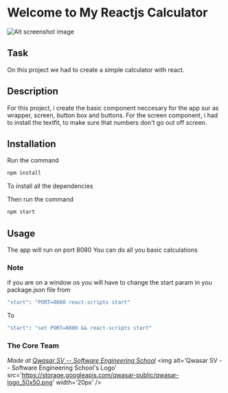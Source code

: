 # Welcome to My Reactjs Calculator

![Alt screenshot image]("image/screenshot_calculator.png")

## Task
On this project we had to create a simple calculator with react.

## Description
For this project, i create the basic component neccesary for the app sur as wrapper, screen, button box and buttons. For the screen component, 
i had to install the textfit, to make sure that numbers don't go out off screen.

## Installation
Run the command 
```bash
npm install
```
To install all the dependencies 

Then run the command 
```bash 
npm start
```

## Usage
The app will run on port 8080
You can do all you basic calculations 

### Note
if you are on a window os you will have to change the start param in you package.json file from

```bash
"start": "PORT=8080 react-scripts start"
```

To
```bash
"start": "set PORT=8080 && react-scripts start"
```


### The Core Team


<span><i>Made at <a href='https://qwasar.io'>Qwasar SV -- Software Engineering School</a></i></span>
<span><img alt='Qwasar SV -- Software Engineering School's Logo' src='https://storage.googleapis.com/qwasar-public/qwasar-logo_50x50.png' width='20px' /></span>
